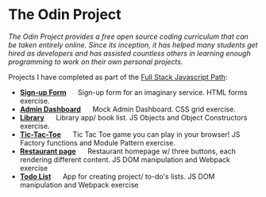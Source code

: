 # The Odin Project

<em>The Odin Project provides a free open source coding curriculum that can be taken entirely online. Since its inception, it has helped many students get hired as developers and has assisted countless others in learning enough programming to work on their own personal projects.</em>


Projects I have completed as part of the [Full Stack Javascript Path](https://www.theodinproject.com/paths/full-stack-javascript):

- **[Sign-up Form](https://zuzoup.github.io/The-Odin-Project/Sign-up-Form/)**  &nbsp;&nbsp;&nbsp;&nbsp; Sign-up form for an imaginary service. HTML forms exercise.
- **[Admin Dashboard](https://zuzoup.github.io/The-Odin-Project/Admin-Dashboard/)** &nbsp;&nbsp;&nbsp;&nbsp; Mock Admin Dashboard. CSS grid exercise.
- **[Library](https://zuzoup.github.io/The-Odin-Project/Library/)**  &nbsp;&nbsp;&nbsp;&nbsp; Library app/ book list. JS Objects and Object Constructors exercise.
- **[Tic-Tac-Toe](https://zuzoup.github.io/The-Odin-Project/Tic-Tac-Toe/)**  &nbsp;&nbsp;&nbsp;&nbsp; Tic Tac Toe game you can play in your browser! JS Factory functions and Module Pattern exercise. 
- **[Restaurant page](https://zuzoup.github.io/The-Odin-Project/Restaurant-page/dist/)** &nbsp;&nbsp;&nbsp;&nbsp; Restaurant homepage w/ three buttons, each rendering different content. JS DOM manipulation and Webpack exercise
- **[Todo List](https://zuzoup.github.io/The-Odin-Project/Todo-List/dist/)** &nbsp;&nbsp;&nbsp;&nbsp; App for creating project/ to-do's lists. JS DOM manipulation and Webpack exercise

